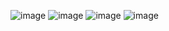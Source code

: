 ![image](https://user-images.githubusercontent.com/59167936/116875998-5fd2a900-ac4e-11eb-8f35-b85f05aa19b2.png)
![image](https://user-images.githubusercontent.com/59167936/116876029-682ae400-ac4e-11eb-92f9-15dcc79b9c98.png)
![image](https://user-images.githubusercontent.com/59167936/116876061-711bb580-ac4e-11eb-8f1a-84adc370a518.png)
![image](https://user-images.githubusercontent.com/59167936/116876082-7aa51d80-ac4e-11eb-9047-353eeee5e7fa.png)
